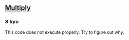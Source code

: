<h2><a href=https://www.codewars.com/kata/50654ddff44f800200000004/train/ruby target="_blank">Multiply</a></h2><h3>8 kyu</h3><p>This code does not execute properly. Try to figure out why.</p>